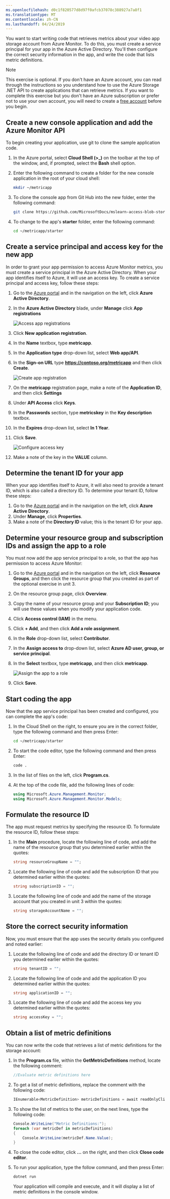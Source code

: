 ```yaml
---
ms.openlocfilehash: d0c1f820577d8d97f0afcb37078c388927a7a8f1
ms.translationtype: MT
ms.contentlocale: zh-CN
ms.lasthandoff: 04/24/2019
---
```

You want to start writing code that retrieves metrics about your video app storage account from Azure Monitor. To do this, you must create a service principal for your app in the Azure Active Directory. You'll then configure the correct security information in the app, and write the code that lists metric definitions.

> [!NOTE]
> This exercise is optional. If you don't have an Azure account, you can read through the instructions so you understand how to use the Azure Storage .NET API to create applications that can retrieve metrics.
> If you want to complete this exercise but you don't have an Azure subscription or prefer not to use your own account, you will need to create a [free account](https://azure.microsoft.com/free/?azure-portal=true) before you begin.

## <a name="create-a-new-console-application-and-add-the-azure-monitor-api"></a>Create a new console application and add the Azure Monitor API

To begin creating your application, use git to clone the sample application code.

1. In the Azure portal, select **Cloud Shell (&gt;_)** on the toolbar at the top of the window, and, if prompted, select the **Bash** shell option.

1. Enter the following command to create a folder for the new console application in the root of your cloud shell:

    ```bash
    mkdir ~/metricapp
    ```

1. To clone the console app from Git Hub into the new folder, enter the following command:

    ```bash
    git clone https://github.com/MicrosoftDocs/mslearn-access-blob-storage-metrics-from-code ~/metricapp
    ```

1. To change to the app's **starter** folder, enter the following command:

    ```bash
    cd ~/metricapp/starter
    ```

## <a name="create-a-service-principal-and-access-key-for-the-new-app"></a>Create a service principal and access key for the new app

In order to grant your app permission to access Azure Monitor metrics, you must create a service principal in the Azure Active Directory. When your app identifies itself to Azure, it will use an access key. To create a service principal and access key, follow these steps:

1. Go to the [Azure portal](https://portal.azure.com/) and in the navigation on the left, click **Azure Active Directory**.
1. In the **Azure Active Directory** blade, under **Manage** click **App registrations**

    ![Access app registrations](../media/5-access-app-registrations.png)

1. Click **New application registration**.
1. In the **Name** textbox, type **metricapp**.
1. In the **Application type** drop-down list, select **Web app/API**.  
1. In the **Sign-on URL** type **https://contoso.org/metricapp** and then click **Create**.

    ![Create app registration](../media/5-create-app-registration.png)

1. On the **metricapp** registration page, make a note of the **Application ID**, and then click **Settings**
1. Under **API Access** click **Keys**.
1. In the **Passwords** section, type **metricskey** in the **Key description** textbox.
1. In the **Expires** drop-down list, select **In 1 Year**.
1. Click **Save**.

    ![Configure access key](../media/5-configure-access-key.png)

1. Make a note of the key in the **VALUE** column.

## <a name="determine-the-tenant-id-for-your-app"></a>Determine the tenant ID for your app

When your app identifies itself to Azure, it will also need to provide a tenant ID, which is also called a directory ID. To determine your tenant ID, follow these steps:

1. Go to the [Azure portal](https://portal.azure.com/) and in the navigation on the left, click **Azure Active Directory**.
1. Under **Manage**, click **Properties**.
1. Make a note of the **Directory ID** value; this is the tenant ID for your app.

## <a name="determine-your-resource-group-and-subscription-ids-and-assign-the-app-to-a-role"></a>Determine your resource group and subscription IDs and assign the app to a role

You must now add the app service principal to a role, so that the app has permission to access Azure Monitor:

1. Go to the [Azure portal](https://portal.azure.com/) and in the navigation on the left, click **Resource Groups**, and then click the resource group that you created as part of the optional exercise in unit 3.
1. On the resource group page, click **Overview**.
1. Copy the name of your resource group and your **Subscription ID**; you will use these values when you modify your application code.
1. Click **Access control (IAM)** in the menu.
1. Click **+ Add**, and then click **Add a role assignment**.
1. In the **Role** drop-down list, select **Contributor**.
1. In the **Assign access to** drop-down list, select **Azure AD user, group, or service principal**.
1. In the **Select** textbox, type **metricapp**, and then click **metricapp**.

    ![Assign the app to a role](../media/5-assign-role-to-app.png)

1. Click **Save**.

## <a name="start-coding-the-app"></a>Start coding the app

Now that the app service principal has been created and configured, you can complete the app's code:

1. In the Cloud Shell on the right, to ensure you are in the correct folder, type the following command and then press Enter:

    ```bash
    cd ~/metricapp/starter
    ```

1. To start the code editor, type the following command and then press Enter:

    ```bash
    code .
    ```

1. In the list of files on the left, click **Program.cs**.
1. At the top of the code file, add the following lines of code:

    ```c#
    using Microsoft.Azure.Management.Monitor;
    using Microsoft.Azure.Management.Monitor.Models;
    ```

## <a name="formulate-the-resource-id"></a>Formulate the resource ID

The app must request metrics by specifying the resource ID. To formulate the resource ID, follow these steps:

1. In the **Main** procedure, locate the following line of code, and add the name of the resource group that you determined earlier within the quotes:

    ```c#
    string resourceGroupName = "";
    ```

1. Locate the following line of code and add the subscription ID that you determined earlier within the quotes:

    ```c#
    string subscriptionID = "";
    ```

1. Locate the following line of code and add the name of the storage account that you created in unit 3 within the quotes:

    ```c#
    string storageAccountName = "";
    ```

## <a name="store-the-correct-security-information"></a>Store the correct security information

Now, you must ensure that the app uses the security details you configured and noted earlier:

1. Locate the following line of code and add the directory ID or tenant ID you determined earlier within the quotes:

    ```c#
    string tenantID = "";
    ```

1. Locate the following line of code and add the application ID you determined earlier within the quotes:

    ```c#
    string applicationID = "";
    ```

1. Locate the following line of code and add the access key you determined earlier within the quotes:

    ```c#
    string accessKey = "";
    ```

## <a name="obtain-a-list-of-metric-definitions"></a>Obtain a list of metric definitions

You can now write the code that retrieves a list of metric definitions for the storage account:

1. In the **Program.cs** file, within the **GetMetricDefinitions** method, locate the following comment:

    ```c#
    //Evaluate metric definitions here
    ```

1. To get a list of metric definitions, replace the comment with the following code:

    ```c#
    IEnumerable<MetricDefinition> metricDefinitions = await readOnlyClient.MetricDefinitions.ListAsync(resourceUri: resourceURI, cancellationToken: new CancellationToken());
    ```

1. To show the list of metrics to the user, on the next lines, type the following code:

    ```c#
    Console.WriteLine("Metric Definitions:");
    foreach (var metricDef in metricDefinitions)
    {
        Console.WriteLine(metricDef.Name.Value);
    }
    ```

1. To close the code editor, click **...** on the right, and then click **Close code editor**.

1. To run your application, type the follow command, and then press Enter:

    ```bash
    dotnet run
    ```

    Your application will compile and execute, and it will display a list of metric definitions in the console window.
